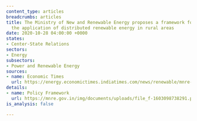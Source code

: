 ```yaml
---
content_type: articles
breadcrumbs: articles
title: The Ministry of New and Renewable Energy proposes a framework for promoting
  the application of distributed renewable energy in rural areas
date: 2020-10-28 04:00:00 +0000
states:
- Center-State Relations
sectors:
- Energy
subsectors:
- Power and Renewable Energy
sources:
- name: Economic Times
  url: https://energy.economictimes.indiatimes.com/news/renewable/mnre-proposes-draft-policy-for-promoting-distributed-renewable-energy/78761631
details:
- name: Policy Framework
  url: https://mnre.gov.in/img/documents/uploads/file_f-1603098738291.pdf
is_analysis: false

---
```

